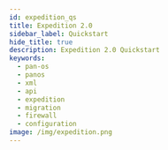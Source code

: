 ```yaml
---
id: expedition_qs
title: Expedition 2.0
sidebar_label: Quickstart
hide_title: true
description: Expedition 2.0 Quickstart
keywords:
  - pan-os
  - panos
  - xml
  - api
  - expedition
  - migration
  - firewall
  - configuration
image: /img/expedition.png
---
```


